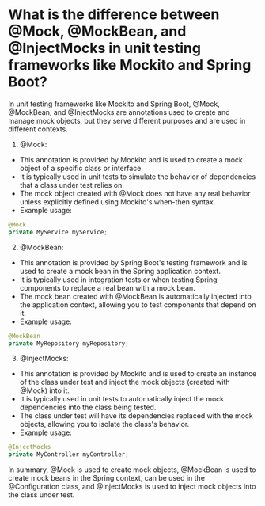 # What is the difference between @Mock, @MockBean, and @InjectMocks in unit testing frameworks like Mockito and Spring Boot?
In unit testing frameworks like Mockito and Spring Boot, @Mock, @MockBean, and @InjectMocks are annotations used to create and manage mock objects, but they serve different purposes and are used in different contexts.
1. @Mock:
- This annotation is provided by Mockito and is used to create a mock object of a specific class or interface.
- It is typically used in unit tests to simulate the behavior of dependencies that a class under test relies on.
- The mock object created with @Mock does not have any real behavior unless explicitly defined using Mockito's when-then syntax.
- Example usage:
```java
@Mock
private MyService myService;
```
2. @MockBean:
- This annotation is provided by Spring Boot's testing framework and is used to create a mock bean in the Spring application context.
- It is typically used in integration tests or when testing Spring components to replace a real bean with a mock bean.
- The mock bean created with @MockBean is automatically injected into the application context, allowing you to test components that depend on it.
- Example usage:
```java
@MockBean
private MyRepository myRepository;
```
3. @InjectMocks:
- This annotation is provided by Mockito and is used to create an instance of the class under test and inject the mock objects (created with @Mock) into it.
- It is typically used in unit tests to automatically inject the mock dependencies into the class being tested.
- The class under test will have its dependencies replaced with the mock objects, allowing you to isolate the class's behavior.
- Example usage:
```java
@InjectMocks
private MyController myController;
```
In summary, @Mock is used to create mock objects, @MockBean is used to create mock beans in the Spring context, can be used in the @Configuration class, and @InjectMocks is used to inject mock objects into the class under test.
